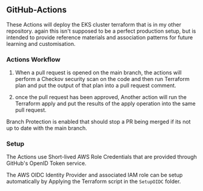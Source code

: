 ## GitHub-Actions

These Actions will deploy the EKS cluster terraform that is in my other repository. again this isn't supposed to be a perfect production setup, but is intended to provide reference materials and association patterns for future learning and customisation. 

### Actions Workflow

1.  When a pull request is opened on the main branch, the actions will perform a Checkov security scan on the code and then run Terraform plan and put the output of that plan into a pull request comment.
    
2. once the pull request has been approved, Another action will run the Terraform apply and put the results of the apply operation into the same pull request.

Branch Protection is enabled that should stop a PR being merged if its not up to date with the 
main branch. 

### Setup

The Actions use Short-lived AWS Role Credentials that are provided through GitHub's OpenID Token service.

The AWS OIDC Identity Provider and associated IAM role can be setup automatically by Applying the Terraform script in the `SetupOIDC` folder.
